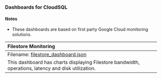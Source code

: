 ### Dashboards for CloudSQL

#### Notes

- These dashboards are based on first party Google Cloud monitoring solutions.

|Filestore Monitoring|
|:------------------|
|Filename: [filestore_dashboard.json](filestore_dashboard.json)|
|This dashboard has charts displaying Filestore bandwidth, operations, latency and disk utilization. |
